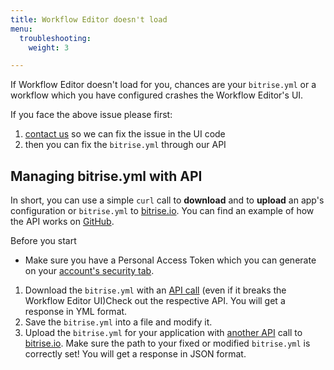 ```yaml
---
title: Workflow Editor doesn't load
menu:
  troubleshooting:
    weight: 3

---
```

If Workflow Editor doesn't load for you, chances are your `bitrise.yml` or a workflow which you have configured crashes the Workflow Editor's UI.

If you face the above issue please first:

1. [contact us](https://www.bitrise.io/contact) so we can fix the issue in the UI code
2. then you can fix the `bitrise.yml` through our API

## Managing bitrise.yml with API

In short, you can use a simple `curl` call to **download** and to **upload** an app's configuration or `bitrise.yml` to [bitrise.io](https://www.bitrise.io). You can find an example of how the API works on [GitHub](https://github.com/bitrise-io/bitrise/blob/master/_examples/experimentals/upload_download_bitrise_io/bitrise.yml).

Before you start

* Make sure you have a Personal Access Token which you can generate on your [account's security tab](https://www.bitrise.io/me/profile#/security).

1. Download the `bitrise.yml` with an [API call](/api/v0.1/#get-appsapp-slugbitriseyml) (even if it breaks the Workflow Editor UI)Check out the respective API. You will get a response in YML format.
2. Save the `bitrise.yml` into a file and modify it.
3. Upload the `bitrise.yml` for your application with [another API](/api/v0.1/#post-appsapp-slugbitriseyml) call to [bitrise.io](https://www.bitrise.io). Make sure the path to your fixed or modified `bitrise.yml` is correctly set! You will get a response in JSON format.